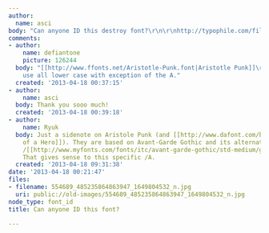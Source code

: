```yaml
---
author:
  name: asci
body: "Can anyone ID this destroy font?\r\n\r\nhttp://typophile.com/files/554689_485235864863947_1649804532_n.jpg"
comments:
- author:
    name: defiantone
    picture: 126244
  body: "[[http://www.ffonts.net/Aristotle-Punk.font|Aristotle Punk]]\r\n\r\nnote:
    use all lower case with exception of the A."
  created: '2013-04-18 00:37:15'
- author:
    name: asci
  body: Thank you sooo much!
  created: '2013-04-18 00:39:18'
- author:
    name: Ryuk
  body: Just a sidenote on Aristole Punk (and [[http://www.dafont.com/birth-of-a-hero.font|Birth
    of a Hero]]). They are based on Avant-Garde Gothic and its alternates (alternate
    /[[http://www.myfonts.com/fonts/itc/avant-garde-gothic/std-medium/glyphs.html#glyphs/541351/257|A]]).
    That gives sense to this specific /A.
  created: '2013-04-18 09:31:38'
date: '2013-04-18 00:21:47'
files:
- filename: 554689_485235864863947_1649804532_n.jpg
  uri: public://old-images/554689_485235864863947_1649804532_n.jpg
node_type: font_id
title: Can anyone ID this font?

---
```

